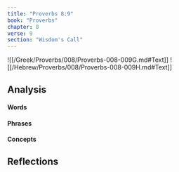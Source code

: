 ```yaml
---
title: "Proverbs 8:9"
book: "Proverbs"
chapter: 8
verse: 9
section: "Wisdom's Call"
---
```

![[/Greek/Proverbs/008/Proverbs-008-009G.md#Text]]
![[/Hebrew/Proverbs/008/Proverbs-008-009H.md#Text]]

## Analysis

#### Words

#### Phrases

#### Concepts

## Reflections
